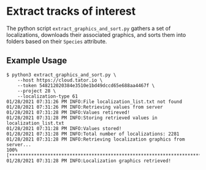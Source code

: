 # Extract tracks of interest

The python script `extract_graphics_and_sort.py` gathers a set of localizations, downloads their associated graphics, and sorts them into folders based on their `Species` attribute.


## Example Usage

```
$ python3 extract_graphics_and_sort.py \
    --host https://cloud.tator.io \
    --token 548212020384e3510e1bd49dccd65e688aa4467f \
    --project 28 \
    --localization-type 61
01/28/2021 07:31:26 PM INFO:File localization_list.txt not found
01/28/2021 07:31:26 PM INFO:Retrieving values from server
01/28/2021 07:31:28 PM INFO:Values retireved!
01/28/2021 07:31:28 PM INFO:Storing retrieved values in localization_list.txt
01/28/2021 07:31:28 PM INFO:Values stored!
01/28/2021 07:31:28 PM INFO:Total number of localizations: 2281
01/28/2021 07:31:28 PM INFO:Retrieving localization graphics from server...
100% [****************************************************************************************************]
01/28/2021 07:31:28 PM INFO:Localization graphics retrieved!

```
